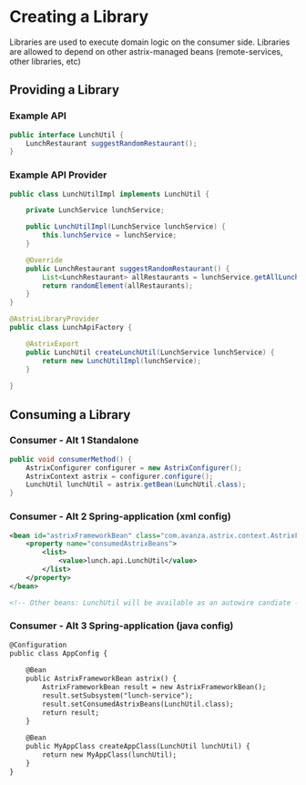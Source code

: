 # Creating a Library
Libraries are used to execute domain logic on the consumer side. Libraries are allowed to depend on other astrix-managed beans (remote-services, other libraries, etc)

## Providing a Library

### Example API
```java
public interface LunchUtil {
	LunchRestaurant suggestRandomRestaurant();
}
```

### Example API Provider
```java
public class LunchUtilImpl implements LunchUtil {

	private LunchService lunchService;

	public LunchUtilImpl(LunchService lunchService) {
		this.lunchService = lunchService;
	}

	@Override
	public LunchRestaurant suggestRandomRestaurant() {
		List<LunchRestaurant> allRestaurants = lunchService.getAllLunchRestaurants();
		return randomElement(allRestaurants);
	}
}
``` 

```java
@AstrixLibraryProvider
public class LunchApiFactory {

	@AstrixExport
	public LunchUtil createLunchUtil(LunchService lunchService) {
		return new LunchUtilImpl(lunchService);
	}
	
}
``` 

## Consuming a Library

### Consumer - Alt 1 Standalone
```java
public void consumerMethod() {
	AstrixConfigurer configurer = new AstrixConfigurer();
	AstrixContext astrix = configurer.configure();
	LunchUtil lunchUtil = astrix.getBean(LunchUtil.class);
}
``` 

### Consumer - Alt 2 Spring-application (xml config)
```xml
<bean id="astrixFrameworkBean" class="com.avanza.astrix.context.AstrixFrameworkBean">
	<property name="consumedAstrixBeans">
		<list>
			<value>lunch.api.LunchUtil</value>
		</list>
	</property>
</bean>

<!-- Other beans: LunchUtil will be available as an autowire candiate -->
``` 

### Consumer - Alt 3 Spring-application (java config)
```xml
@Configuration
public class AppConfig {
	
	@Bean
	public AstrixFrameworkBean astrix() {
		AstrixFrameworkBean result = new AstrixFrameworkBean();
		result.setSubsystem("lunch-service");
		result.setConsumedAstrixBeans(LunchUtil.class);
		return result;
	}
	
	@Bean
	public MyAppClass createAppClass(LunchUtil lunchUtil) {
		return new MyAppClass(lunchUtil);
	}
}
``` 


